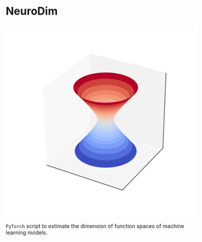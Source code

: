 # NeuroDim
<p align="center">
<img src="./segre.png" alt="Segre" width="800" />
</p>


`PyTorch` script to estimate the dimension of function spaces of machine learning models.


